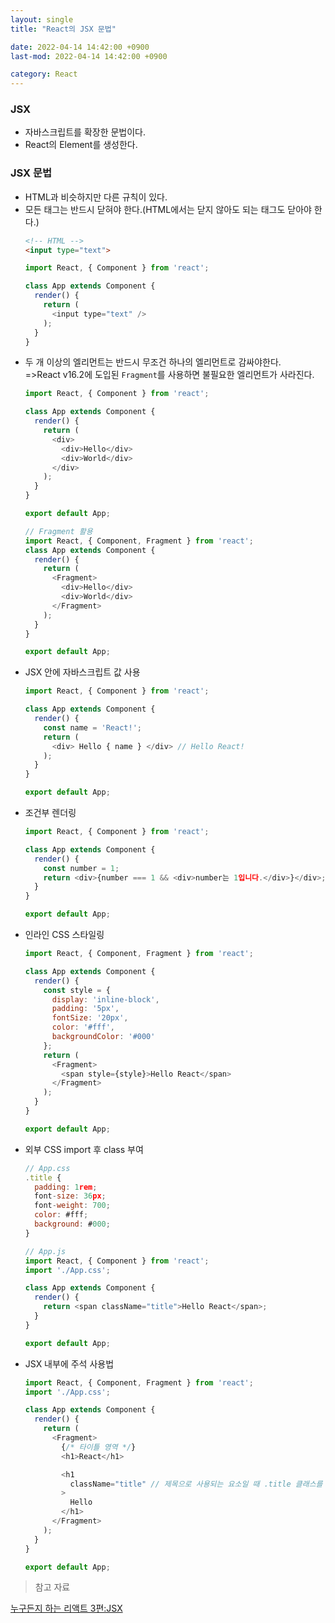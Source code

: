```yaml
---
layout: single
title: "React의 JSX 문법"

date: 2022-04-14 14:42:00 +0900
last-mod: 2022-04-14 14:42:00 +0900

category: React
---
```

### JSX
* 자바스크립트를 확장한 문법이다.
* React의 Element를 생성한다.

### JSX 문법
* HTML과 비슷하지만 다른 규칙이 있다.
* 모든 태그는 반드시 닫혀야 한다.(HTML에서는 닫지 않아도 되는 태그도 닫아야 한다.)
  ```html
  <!-- HTML -->
  <input type="text">
  ```
  ```javascript
  import React, { Component } from 'react';

  class App extends Component {
    render() {
      return (
        <input type="text" />
      );
    }
  }
  ```
* 두 개 이상의 엘리먼트는 반드시 무조건 하나의 엘리먼트로 감싸야한다.<br>=>React v16.2에 도입된 `Fragment`를 사용하면 불필요한 엘리먼트가 사라진다.
  ```javascript
  import React, { Component } from 'react';

  class App extends Component {
    render() {
      return (
        <div>
          <div>Hello</div>
          <div>World</div>
        </div>
      );
    }
  }

  export default App;

  // Fragment 활용
  import React, { Component, Fragment } from 'react';
  class App extends Component {
    render() {
      return (
        <Fragment>
          <div>Hello</div>
          <div>World</div>
        </Fragment>
      );
    }
  }

  export default App;
  ```
* JSX 안에 자바스크립트 값 사용
  ```javascript
  import React, { Component } from 'react';

  class App extends Component {
    render() {
      const name = 'React!';
      return (
        <div> Hello { name } </div> // Hello React!
      );
    }
  }

  export default App;
  ```
* 조건부 렌더링
  ```javascript
  import React, { Component } from 'react';

  class App extends Component {
    render() {
      const number = 1;
      return <div>{number === 1 && <div>number는 1입니다.</div>}</div>; // 조건이 충족됐을 때 해당 엘리먼트가 렌더링
    }
  }

  export default App;
  ```
* 인라인 CSS 스타일링
  ```javascript
  import React, { Component, Fragment } from 'react';

  class App extends Component {
    render() {
      const style = {
        display: 'inline-block',
        padding: '5px',
        fontSize: '20px',
        color: '#fff',
        backgroundColor: '#000'
      };
      return (
        <Fragment>
          <span style={style}>Hello React</span>
        </Fragment>
      );
    }
  }

  export default App;
  ```
* 외부 CSS import 후 class 부여
  ```javascript
  // App.css
  .title {
    padding: 1rem;
    font-size: 36px;
    font-weight: 700;
    color: #fff;
    background: #000;
  }

  // App.js
  import React, { Component } from 'react';
  import './App.css';

  class App extends Component {
    render() {
      return <span className="title">Hello React</span>;
    }
  }

  export default App;
  ```
* JSX 내부에 주석 사용법
  ```javascript
  import React, { Component, Fragment } from 'react';
  import './App.css';

  class App extends Component {
    render() {
      return (
        <Fragment>
          {/* 타이틀 영역 */}
          <h1>React</h1>

          <h1
            className="title" // 제목으로 사용되는 요소일 때 .title 클래스를 추가합니다.
          >
            Hello
          </h1>
        </Fragment>
      );
    }
  }

  export default App;

  ```

> 참고 자료

[누구든지 하는 리액트 3편:JSX](https://velopert.com/3626)